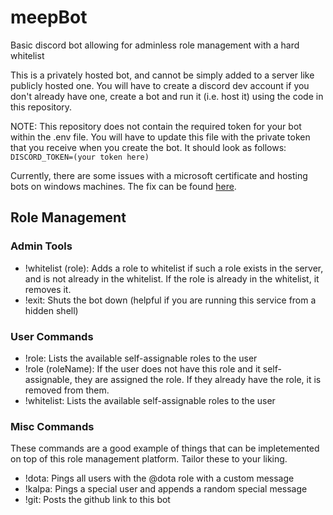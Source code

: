 # meepBot
Basic discord bot allowing for adminless role management with a hard whitelist

This is a privately hosted bot, and cannot be simply added to a server like publicly hosted one. You will have to create a discord dev account 
if you don't already have one, create a bot and run it (i.e. host it) using the code in this repository.

NOTE: This repository does not contain the required token for your bot within the .env file. You will have to update this file with the private
token that you receive when you create the bot. It should look as follows:
`DISCORD_TOKEN=(your token here)`

Currently, there are some issues with a microsoft certificate and hosting bots on windows machines. The fix can be found [here](https://github.com/Rapptz/discord.py/issues/4159).

## Role Management

### Admin Tools
* !whitelist (role): Adds a role to whitelist if such a role exists in the server, and is not already in the whitelist. If the role is already in the whitelist, it removes it.
* !exit: Shuts the bot down (helpful if you are running this service from a hidden shell)
	
### User Commands 
* !role: Lists the available self-assignable roles to the user
* !role (roleName): If the user does not have this role and it self-assignable, they are assigned the role. If they already have the role, it is removed from them.
* !whitelist: Lists the available self-assignable roles to the user

### Misc Commands
These commands are a good example of things that can be impletemented on top of this role management platform. Tailor these to your liking.
* !dota: Pings all users with the @dota role with a custom message
* !kalpa: Pings a special user and appends a random special message
* !git: Posts the github link to this bot

